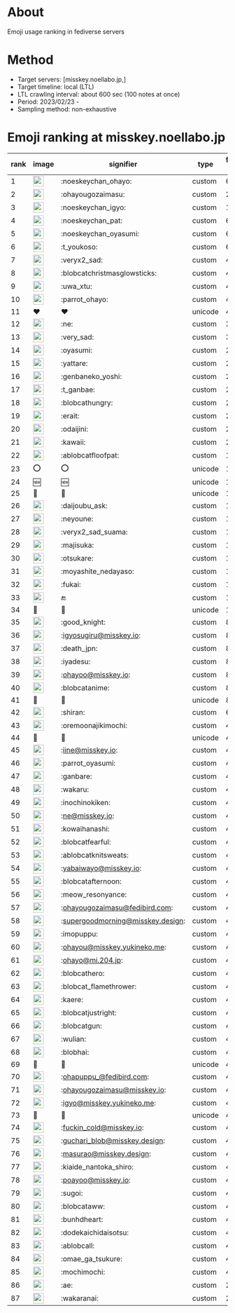 # About
Emoji usage ranking in fediverse servers

# Method
- Target servers: [misskey.noellabo.jp,]
- Target timeline: local (LTL)
- LTL crawling interval: about 600 sec (100 notes at once)
- Period: 2023/02/23 - 
- Sampling method: non-exhaustive

# Emoji ranking at misskey.noellabo.jp

|rank|image|signifier|type|frequency score|
|----|----|----|----|----|
|1|<img height="24" src="https://misskey.noellabo.jp/emoji/noeskeychan_ohayo.webp">|:noeskeychan_ohayo:|custom|602|
|2|<img height="24" src="https://misskey.noellabo.jp/emoji/ohayougozaimasu.webp">|:ohayougozaimasu:|custom|214|
|3|<img height="24" src="https://misskey.noellabo.jp/emoji/noeskeychan_igyo.webp">|:noeskeychan_igyo:|custom|100|
|4|<img height="24" src="https://misskey.noellabo.jp/emoji/noeskeychan_pat.webp">|:noeskeychan_pat:|custom|68|
|5|<img height="24" src="https://misskey.noellabo.jp/emoji/noeskeychan_oyasumi.webp">|:noeskeychan_oyasumi:|custom|68|
|6|<img height="24" src="https://misskey.noellabo.jp/emoji/t_youkoso.webp">|:t_youkoso:|custom|60|
|7|<img height="24" src="https://misskey.noellabo.jp/emoji/veryx2_sad.webp">|:veryx2_sad:|custom|48|
|8|<img height="24" src="https://misskey.noellabo.jp/emoji/blobcatchristmasglowsticks.webp">|:blobcatchristmasglowsticks:|custom|48|
|9|<img height="24" src="https://misskey.noellabo.jp/emoji/uwa_xtu.webp">|:uwa_xtu:|custom|44|
|10|<img height="24" src="https://misskey.noellabo.jp/emoji/parrot_ohayo.webp">|:parrot_ohayo:|custom|44|
|11|❤|❤|unicode|40|
|12|<img height="24" src="https://misskey.noellabo.jp/emoji/ne.webp">|:ne:|custom|36|
|13|<img height="24" src="https://misskey.noellabo.jp/emoji/very_sad.webp">|:very_sad:|custom|32|
|14|<img height="24" src="https://misskey.noellabo.jp/emoji/oyasumi.webp">|:oyasumi:|custom|28|
|15|<img height="24" src="https://misskey.noellabo.jp/emoji/yattare.webp">|:yattare:|custom|28|
|16|<img height="24" src="https://misskey.noellabo.jp/emoji/genbaneko_yoshi.webp">|:genbaneko_yoshi:|custom|28|
|17|<img height="24" src="https://misskey.noellabo.jp/emoji/t_ganbae.webp">|:t_ganbae:|custom|24|
|18|<img height="24" src="https://misskey.noellabo.jp/emoji/blobcathungry.webp">|:blobcathungry:|custom|24|
|19|<img height="24" src="https://misskey.noellabo.jp/emoji/erait.webp">|:erait:|custom|20|
|20|<img height="24" src="https://misskey.noellabo.jp/emoji/odaijini.webp">|:odaijini:|custom|20|
|21|<img height="24" src="https://misskey.noellabo.jp/emoji/kawaii.webp">|:kawaii:|custom|20|
|22|<img height="24" src="https://misskey.noellabo.jp/emoji/ablobcatfloofpat.webp">|:ablobcatfloofpat:|custom|16|
|23|⭕|⭕|unicode|16|
|24|🆕|🆕|unicode|16|
|25|🌅|🌅|unicode|12|
|26|<img height="24" src="https://misskey.noellabo.jp/emoji/daijoubu_ask.webp">|:daijoubu_ask:|custom|12|
|27|<img height="24" src="https://misskey.noellabo.jp/emoji/neyoune.webp">|:neyoune:|custom|12|
|28|<img height="24" src="https://misskey.noellabo.jp/emoji/veryx2_sad_suama.webp">|:veryx2_sad_suama:|custom|12|
|29|<img height="24" src="https://misskey.noellabo.jp/emoji/majisuka.webp">|:majisuka:|custom|12|
|30|<img height="24" src="https://misskey.noellabo.jp/emoji/otsukare.webp">|:otsukare:|custom|12|
|31|<img height="24" src="https://misskey.noellabo.jp/emoji/moyashite_nedayaso.webp">|:moyashite_nedayaso:|custom|12|
|32|<img height="24" src="https://misskey.noellabo.jp/emoji/fukai.webp">|:fukai:|custom|12|
|33|<img height="24" src="https://misskey.noellabo.jp/emoji/end.webp">|:end:|custom|12|
|34|🐽|🐽|unicode|12|
|35|<img height="24" src="https://misskey.noellabo.jp/emoji/good_knight.webp">|:good_knight:|custom|8|
|36|<img height="24" src="https://misskey.noellabo.jp/emoji/igyosugiru.webp">|:igyosugiru@misskey.io:|custom|8|
|37|<img height="24" src="https://misskey.noellabo.jp/emoji/death_jpn.webp">|:death_jpn:|custom|8|
|38|<img height="24" src="https://misskey.noellabo.jp/emoji/iyadesu.webp">|:iyadesu:|custom|8|
|39|<img height="24" src="https://misskey.noellabo.jp/emoji/ohayoo.webp">|:ohayoo@misskey.io:|custom|8|
|40|<img height="24" src="https://misskey.noellabo.jp/emoji/blobcatanime.webp">|:blobcatanime:|custom|8|
|41|🍮|🍮|unicode|8|
|42|<img height="24" src="https://misskey.noellabo.jp/emoji/shiran.webp">|:shiran:|custom|6|
|43|<img height="24" src="https://misskey.noellabo.jp/emoji/oremoonajikimochi.webp">|:oremoonajikimochi:|custom|4|
|44|🍵|🍵|unicode|4|
|45|<img height="24" src="https://misskey.noellabo.jp/emoji/iine.webp">|:iine@misskey.io:|custom|4|
|46|<img height="24" src="https://misskey.noellabo.jp/emoji/parrot_oyasumi.webp">|:parrot_oyasumi:|custom|4|
|47|<img height="24" src="https://misskey.noellabo.jp/emoji/ganbare.webp">|:ganbare:|custom|4|
|48|<img height="24" src="https://misskey.noellabo.jp/emoji/wakaru.webp">|:wakaru:|custom|4|
|49|<img height="24" src="https://misskey.noellabo.jp/emoji/inochinokiken.webp">|:inochinokiken:|custom|4|
|50|<img height="24" src="https://misskey.noellabo.jp/emoji/ne.webp">|:ne@misskey.io:|custom|4|
|51|<img height="24" src="https://misskey.noellabo.jp/emoji/kowaihanashi.webp">|:kowaihanashi:|custom|4|
|52|<img height="24" src="https://misskey.noellabo.jp/emoji/blobcatfearful.webp">|:blobcatfearful:|custom|4|
|53|<img height="24" src="https://misskey.noellabo.jp/emoji/ablobcatknitsweats.webp">|:ablobcatknitsweats:|custom|4|
|54|<img height="24" src="https://misskey.noellabo.jp/emoji/yabaiwayo.webp">|:yabaiwayo@misskey.io:|custom|4|
|55|<img height="24" src="https://misskey.noellabo.jp/emoji/blobcatafternoon.webp">|:blobcatafternoon:|custom|4|
|56|<img height="24" src="https://misskey.noellabo.jp/emoji/meow_resonyance.webp">|:meow_resonyance:|custom|4|
|57|<img height="24" src="https://misskey.noellabo.jp/emoji/ohayougozaimasu.webp">|:ohayougozaimasu@fedibird.com:|custom|4|
|58|<img height="24" src="https://misskey.noellabo.jp/emoji/supergoodmorning.webp">|:supergoodmorning@misskey.design:|custom|4|
|59|<img height="24" src="https://misskey.noellabo.jp/emoji/imopuppu.webp">|:imopuppu:|custom|4|
|60|<img height="24" src="https://misskey.noellabo.jp/emoji/ohayou.webp">|:ohayou@misskey.yukineko.me:|custom|4|
|61|<img height="24" src="https://misskey.noellabo.jp/emoji/ohayo.webp">|:ohayo@mi.204.jp:|custom|4|
|62|<img height="24" src="https://misskey.noellabo.jp/emoji/blobcathero.webp">|:blobcathero:|custom|4|
|63|<img height="24" src="https://misskey.noellabo.jp/emoji/blobcat_flamethrower.webp">|:blobcat_flamethrower:|custom|4|
|64|<img height="24" src="https://misskey.noellabo.jp/emoji/kaere.webp">|:kaere:|custom|4|
|65|<img height="24" src="https://misskey.noellabo.jp/emoji/blobcatjustright.webp">|:blobcatjustright:|custom|4|
|66|<img height="24" src="https://misskey.noellabo.jp/emoji/blobcatgun.webp">|:blobcatgun:|custom|4|
|67|<img height="24" src="https://misskey.noellabo.jp/emoji/wulian.webp">|:wulian:|custom|4|
|68|<img height="24" src="https://misskey.noellabo.jp/emoji/blobhai.webp">|:blobhai:|custom|4|
|69|👋|👋|unicode|4|
|70|<img height="24" src="https://misskey.noellabo.jp/emoji/ohapuppu_.webp">|:ohapuppu_@fedibird.com:|custom|4|
|71|<img height="24" src="https://misskey.noellabo.jp/emoji/ohayougozaimasu.webp">|:ohayougozaimasu@misskey.io:|custom|4|
|72|<img height="24" src="https://misskey.noellabo.jp/emoji/igyo.webp">|:igyo@misskey.yukineko.me:|custom|4|
|73|👀|👀|unicode|4|
|74|<img height="24" src="https://misskey.noellabo.jp/emoji/fuckin_cold.webp">|:fuckin_cold@misskey.io:|custom|4|
|75|<img height="24" src="https://misskey.noellabo.jp/emoji/guchari_blob.webp">|:guchari_blob@misskey.design:|custom|4|
|76|<img height="24" src="https://misskey.noellabo.jp/emoji/masurao.webp">|:masurao@misskey.design:|custom|4|
|77|<img height="24" src="https://misskey.noellabo.jp/emoji/kiaide_nantoka_shiro.webp">|:kiaide_nantoka_shiro:|custom|4|
|78|<img height="24" src="https://misskey.noellabo.jp/emoji/poayoo.webp">|:poayoo@misskey.io:|custom|4|
|79|<img height="24" src="https://misskey.noellabo.jp/emoji/sugoi.webp">|:sugoi:|custom|4|
|80|<img height="24" src="https://misskey.noellabo.jp/emoji/blobcataww.webp">|:blobcataww:|custom|4|
|81|<img height="24" src="https://misskey.noellabo.jp/emoji/bunhdheart.webp">|:bunhdheart:|custom|4|
|82|<img height="24" src="https://misskey.noellabo.jp/emoji/dodekaichidaisotsu.webp">|:dodekaichidaisotsu:|custom|4|
|83|<img height="24" src="https://misskey.noellabo.jp/emoji/ablobcall.webp">|:ablobcall:|custom|4|
|84|<img height="24" src="https://misskey.noellabo.jp/emoji/omae_ga_tsukure.webp">|:omae_ga_tsukure:|custom|4|
|85|<img height="24" src="https://misskey.noellabo.jp/emoji/mochimochi.webp">|:mochimochi:|custom|4|
|86|<img height="24" src="https://misskey.noellabo.jp/emoji/ae.webp">|:ae:|custom|2|
|87|<img height="24" src="https://misskey.noellabo.jp/emoji/wakaranai.webp">|:wakaranai:|custom|2|
